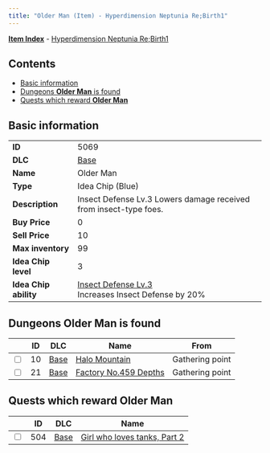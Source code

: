 ```yaml
---
title: "Older Man (Item) - Hyperdimension Neptunia Re;Birth1"
---
```


[**Item Index**](/neptunia/rb1/item/index.html) - [Hyperdimension Neptunia Re;Birth1](/neptunia/rb1)

## Contents

- [Basic information](#basic-information)
- [Dungeons **Older Man** is found](#dungeons-older-man-is-found)
- [Quests which reward **Older Man**](#quests-which-reward-older-man)

## Basic information

|   |   |
| -- | -- |
| **ID** | 5069 |
| **DLC** | [Base](/neptunia/rb1/dlc/1-base.html) |
| **Name** | Older Man |
| **Type** | Idea Chip (Blue) |
| **Description** | Insect Defense Lv.3 Lowers damage received from insect-type foes. |
| **Buy Price** | 0 |
| **Sell Price** | 10 |
| **Max inventory** | 99 |
| **Idea Chip level** | 3 |
| **Idea Chip ability** | [Insect Defense Lv.3](/neptunia/rb1/avatar/1-9568-insect-defense-lv-3.html)<br />Increases Insect Defense by 20% |


## Dungeons **Older Man** is found

|    | ID | DLC | Name | From |
| -- | -- | --- | ---- | ---- |
| <input type="checkbox" id="rb1-dungeon-1-10" class="trackbox" /> | 10 | [Base](/neptunia/rb1/dlc/1-base.html) | [Halo Mountain](/neptunia/rb1/dungeon/1-10-halo-mountain.html) | Gathering point |
| <input type="checkbox" id="rb1-dungeon-1-21" class="trackbox" /> | 21 | [Base](/neptunia/rb1/dlc/1-base.html) | [Factory No.459 Depths](/neptunia/rb1/dungeon/1-21-factory-no-459-depths.html) | Gathering point |


## Quests which reward **Older Man**

|    | ID | DLC | Name |
| -- | -- | --- | ---- |
| <input type="checkbox" id="rb1-quest-1-504" class="trackbox" /> | 504 | [Base](/neptunia/rb1/dlc/1-base.html) | [Girl who loves tanks, Part 2](/neptunia/rb1/quest/1-504-girl-who-loves-tanks-part-2.html) |
